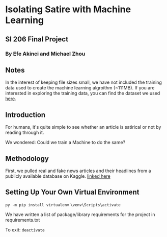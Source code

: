 # Isolating Satire with Machine Learning

## SI 206 Final Project

### By Efe Akinci and Michael Zhou

## Notes

In the interest of keeping file sizes small, we have not included the training data used to create the machine learning algroithm (~111MB).
If you are interested in exploring the training data, you can find the dataset we used [here](https://www.kaggle.com/clmentbisaillon/fake-and-real-news-dataset/).

## Introduction

For humans, it's quite simple to see whether an article is satirical or not by reading through it.

We wondered: Could we train a Machine to do the same?

## Methodology

First, we pulled real and fake news articles and their headlines from a publicly available database on Kaggle. [linked here](https://www.kaggle.com/clmentbisaillon/fake-and-real-news-dataset/)

## Setting Up Your Own Virtual Environment

`py -m pip install virtualenv`
`\venv\Scripts\activate`

We have written a list of package/library requirements for the project in requirements.txt

To exit: `deactivate`
